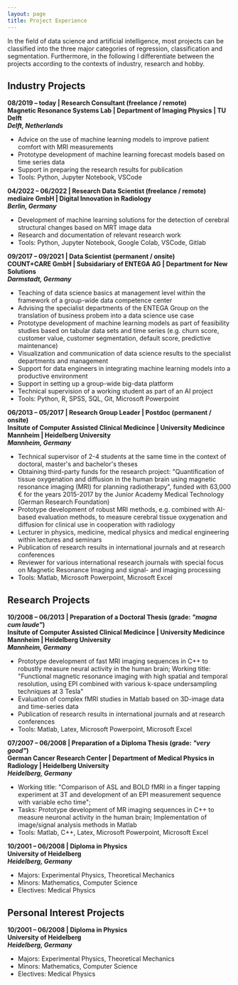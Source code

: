 ```yaml
---
layout: page
title: Project Experience
---
```


In the field of data science and artificial intelligence, most projects can be classified into the three major categories of regression, classification and segmentation. Furthermore, in the following I differentiate between the projects according to the contexts of industry, research and hobby.



## Industry Projects

**08/2019 – today | Research Consultant (freelance / remote)**\
**Magnetic Resonance Systems Lab | Department of Imaging Physics | TU Delft**\
***Delft, Netherlands***
- Advice on the use of machine learning models to improve patient comfort with MRI measurements
- Prototype development of machine learning forecast models based on time series data
- Support in preparing the research results for publication
- Tools: Python, Jupyter Notebook, VSCode

**04/2022 – 06/2022 | Research Data Scientist (freelance / remote)**\
**mediaire GmbH | Digital Innovation in Radiology**\
***Berlin, Germany***
- Development of machine learning solutions for the detection of cerebral structural changes based on MRT image data
- Research and documentation of relevant research work
- Tools: Python, Jupyter Notebook, Google Colab, VSCode, Gitlab

**09/2017 – 09/2021 | Data Scientist (permanent / onsite)**\
**COUNT+CARE GmbH | Subsidariary of ENTEGA AG | Department for New Solutions**\
***Darmstadt, Germany***
- Teaching of data science basics at management level within the framework of a group-wide data competence center
- Advising the specialist departments of the ENTEGA Group on the translation of business probem into a data science use case
- Prototype development of machine learning models as part of feasibility studies based on tabular data sets and time series (e.g. churn score, customer value, customer segmentation, default score, predictive maintenance)
- Visualization and communication of data science results to the specialist departments and management
- Support for data engineers in integrating machine learning models into a productive environment
- Support in setting up a group-wide big-data platform
- Technical supervision of a working student as part of an AI project
- Tools: Python, R, SPSS, SQL, Git, Microsoft Powerpoint

**06/2013 – 05/2017 | Research Group Leader | Postdoc (permanent / onsite)**\
**Insitute of Computer Assisted Clinical Medicince | University Medicince Mannheim | Heidelberg University**\
***Mannheim, Germany***
- Technical supervisor of 2-4 students at the same time in the context of doctoral, master's and bachelor's theses
- Obtaining third-party funds for the research project: "Quantification of tissue oxygenation and diffusion in the human brain using magnetic resonance imaging (MRI) for planning radiotherapy", funded with 63,000 € for the years 2015-2017 by the Junior Academy Medical Technology (German Research Foundation)
- Prototype development of robust MRI methods, e.g. combined with AI-based evaluation methods, to measure cerebral tissue oxygenation and diffusion for clinical use in cooperation with radiology
- Lecturer in physics, medicine, medical physics and medical engineering within lectures and seminars 
- Publication of research results in international journals and at research conferences
- Reviewer for various international research journals with special focus on Magnetic Resonance Imaging and signal- and imaging processing
- Tools: Matlab, Microsoft Powerpoint, Microsoft Excel


## Research Projects

**10/2008 – 06/2013 | Preparation of a Doctoral Thesis (grade: *"magna cum laude"*)**\
**Insitute of Computer Assisted Clinical Medicince | University Medicince Mannheim | Heidelberg University**\
***Mannheim, Germany***
- Prototype development of fast MRI imaging sequences in C++ to robustly measure neural activity in the human brain; Working title: "Functional magnetic resonance imaging with high spatial and temporal resolution, using EPI combined with various k-space undersampling techniques at 3 Tesla"
- Evaluation of complex fMRI studies in Matlab based on 3D-image data and time-series data
- Publication of research results in international journals and at research conferences
- Tools: Matlab, Latex, Microsoft Powerpoint, Microsoft Excel

**07/2007 – 06/2008 | Preparation of a Diploma Thesis (grade: *"very good"*)**\
**German Cancer Research Center | Department of Medical Physics in Radiology | Heidelberg University**\
***Heidelberg, Germany***
- Working title: "Comparison of ASL and BOLD fMRI in a finger tapping experiment at 3T and development of an EPI measurement sequence with variable echo time"; 
- Tasks: Prototype development of MR imaging sequences in C++ to measure neuronal activity in the human brain; Implementation of image/signal analysis methods in Matlab
- Tools: Matlab, C++, Latex, Microsoft Powerpoint, Microsoft Excel

**10/2001 – 06/2008 | Diploma in Physics**\
**University of Heidelberg**\
***Heidelberg, Germany***
- Majors: Experimental Physics, Theoretical Mechanics
- Minors: Mathematics, Computer Science
- Electives: Medical Physics


## Personal Interest Projects

**10/2001 – 06/2008 | Diploma in Physics**\
**University of Heidelberg**\
***Heidelberg, Germany***
- Majors: Experimental Physics, Theoretical Mechanics
- Minors: Mathematics, Computer Science
- Electives: Medical Physics
